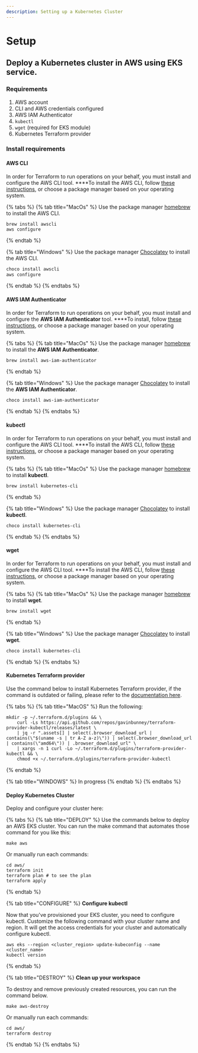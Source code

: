 ```yaml
---
description: Setting up a Kubernetes Cluster
---
```


# Setup

## **Deploy a Kubernetes cluster in AWS using EKS service.**

### **Requirements**

1. AWS account
2. CLI and AWS credentials configured
3. AWS IAM Authenticator
4. `kubectl`
5. `wget` \(required for EKS module\)
6. Kubernetes Terraform provider 

### **Install requirements**

#### **AWS CLI**

In order for Terraform to run operations on your behalf, you must install and configure the AWS CLI tool. ****To install the AWS CLI, follow [these instructions](https://docs.aws.amazon.com/cli/latest/userguide/install-cliv2-mac.html), or choose a package manager based on your operating system.

{% tabs %}
{% tab title="MacOs" %}
Use the package manager [homebrew](https://formulae.brew.sh/) to install the AWS CLI.

```text
brew install awscli
aws configure
```
{% endtab %}

{% tab title="Windows" %}
Use the package manager [Chocolatey](https://chocolatey.org/) to install the AWS CLI.

```bash
choco install awscli
aws configure
```
{% endtab %}
{% endtabs %}

#### **AWS IAM Authenticator**

In order for Terraform to run operations on your behalf, you must install and configure the **AWS IAM Authenticator** tool. ****To install, follow [these instructions](https://docs.aws.amazon.com/eks/latest/userguide/install-aws-iam-authenticator.html), or choose a package manager based on your operating system.

{% tabs %}
{% tab title="MacOs" %}
Use the package manager [homebrew](https://formulae.brew.sh/) to install the **AWS IAM Authenticator**.

```bash
brew install aws-iam-authenticator
```
{% endtab %}

{% tab title="Windows" %}
Use the package manager [Chocolatey](https://chocolatey.org/) to install the **AWS IAM Authenticator**.

```text
choco install aws-iam-authenticator
```
{% endtab %}
{% endtabs %}

#### **kubectl**

In order for Terraform to run operations on your behalf, you must install and configure the AWS CLI tool. ****To install the AWS CLI, follow [these instructions](https://kubernetes.io/docs/tasks/tools/install-kubectl/), or choose a package manager based on your operating system.

{% tabs %}
{% tab title="MacOs" %}
Use the package manager [homebrew](https://formulae.brew.sh/) to install **kubectl**.

```text
brew install kubernetes-cli
```
{% endtab %}

{% tab title="Windows" %}
Use the package manager [Chocolatey](https://chocolatey.org/) to install **kubectl**.

```text
choco install kubernetes-cli
```
{% endtab %}
{% endtabs %}

#### **wget**

In order for Terraform to run operations on your behalf, you must install and configure the AWS CLI tool. ****To install the AWS CLI, follow [these instructions](https://www.gnu.org/software/wget/), or choose a package manager based on your operating system.

{% tabs %}
{% tab title="MacOs" %}
Use the package manager [homebrew](https://formulae.brew.sh/) to install **wget**.

```text
brew install wget
```
{% endtab %}

{% tab title="Windows" %}
Use the package manager [Chocolatey](https://chocolatey.org/) to install  **wget**.

```text
choco install kubernetes-cli
```
{% endtab %}
{% endtabs %}

####  **Kubernetes Terraform provider**

Use the command below to install Kubernetes Terraform provider, if the command is outdated or failing, please refer to the [documentation here](https://gavinbunney.github.io/terraform-provider-kubectl/docs/provider.html).

{% tabs %}
{% tab title="MacOS" %}
Run the following:

```text
mkdir -p ~/.terraform.d/plugins && \
    curl -Ls https://api.github.com/repos/gavinbunney/terraform-provider-kubectl/releases/latest \
    | jq -r ".assets[] | select(.browser_download_url | contains(\"$(uname -s | tr A-Z a-z)\")) | select(.browser_download_url | contains(\"amd64\")) | .browser_download_url" \
    | xargs -n 1 curl -Lo ~/.terraform.d/plugins/terraform-provider-kubectl && \
    chmod +x ~/.terraform.d/plugins/terraform-provider-kubectl
```
{% endtab %}

{% tab title="WINDOWS" %}
In progress
{% endtab %}
{% endtabs %}

#### **Deploy Kubernetes Cluster**

Deploy and configure your cluster here:

{% tabs %}
{% tab title="DEPLOY" %}
Use the commands below to deploy an AWS EKS cluster. You can run the make command that automates those command for you like this:

```text
make aws
```

Or manually run each commands:

```text
cd aws/
terraform init
terraform plan # to see the plan
terraform apply
```
{% endtab %}

{% tab title="CONFIGURE" %}
**Configure kubectl**

Now that you've provisioned your EKS cluster, you need to configure kubectl. Customize the following command with your cluster name and region. It will get the access credentials for your cluster and automatically configure kubectl.

```text
aws eks --region <cluster_region> update-kubeconfig --name <cluster_name>
kubectl version
```
{% endtab %}

{% tab title="DESTROY" %}
**Clean up your workspace**

To destroy and remove previously created resources, you can run the command below.

```text
make aws-destroy
```

Or manually run each commands:

```text
cd aws/
terraform destroy
```
{% endtab %}
{% endtabs %}

